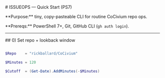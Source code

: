 \# ISSUEOPS — Quick Start (PS7)



\*\*Purpose:\*\* tiny, copy-pasteable CLI for routine CoCivium repo ops.  

\*\*Prereqs:\*\* PowerShell 7+, Git, GitHub CLI (`gh auth login`).



---



\## 0) Set repo + lookback window

```powershell

$Repo    = "rickballard/CoCivium"

$Minutes = 120

$Cutoff  = (Get-Date).AddMinutes(-$Minutes)



